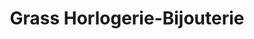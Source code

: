 ---
title: "Grass Horlogerie-Bijouterie"
url: /bischheim/grass-horlogerie-bijouterie/
shop: Schmuck
---
